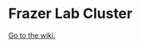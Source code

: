 # Frazer Lab Cluster
[Go to the wiki.](https://github.com/frazer-lab/cluster/wiki/Frazer-Lab-Cluster-User-Guide)



